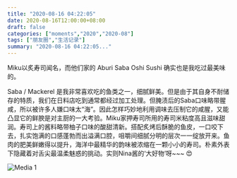 ```yaml
---
title: "2020-08-16 04:22:05"
date: 2020-08-16T12:00:00+08:00
draft: false
categories: ["moments","2020","2020-08"]
tags: ["朋友圈","生活记录"]
summary: "2020-08-16 04:22:05..."
---
```


Miku以炙寿司闻名，而他们家的 Aburi Saba Oshi Sushi 确实也是我吃过最美味的。

Saba / Mackerel 是我非常喜欢吃的鱼类之一，细腻鲜美。但是由于其自身不耐储存的特质，我们在日料店吃到通常都经过加工处理。但腌渍后的Saba口味略带腥咸，所以被许多人嫌口味太“海”。因此怎样巧妙地利用调味去压制它的咸腥，又能凸显它的鲜腴是对主厨的一大考验。Miku家押寿司所用的寿司米粘度高且滋味甜润。寿司上的酱料略带柚子口味的酸甜清新。搭配炙烤后酥脆的鱼皮，一口咬下去，扎实饱满的口感蓬勃而出溢满口腔，咀嚼间细腻分明的层次一一绽放开来。鱼肉的肥美鲜嫩得以提升，海洋中最精华的韵味被浓缩在一颗小小的寿司。朴素外表下隐藏着对舌尖最温柔魅惑的挑动。实则Nina酱的‘大好物’呀~~~ 😍

![Media 1](/Moments/photos/2020-08-16/202008160422050.jpg)

